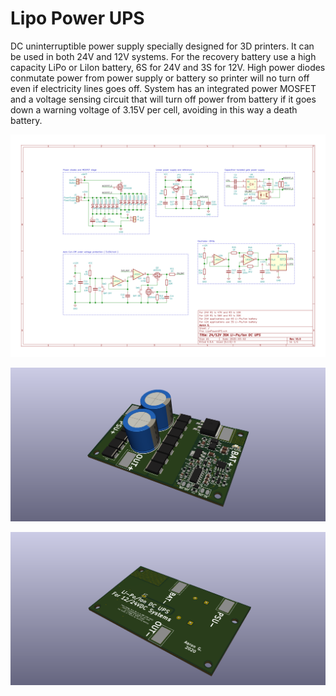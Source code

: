 # Lipo Power UPS

DC uninterruptible power supply specially designed for 3D printers. It can be used in both 24V and 12V systems. 
For the recovery battery use a high capacity LiPo or LiIon battery, 6S for 24V and 3S for 12V. High power 
diodes conmutate power from power supply or battery so printer will no turn off even if electricity lines 
goes off. System has an integrated power MOSFET and a voltage sensing circuit that will turn off power from 
battery if it goes down a warning voltage of 3.15V per cell, avoiding in this way a death battery.

![Schematic](/img/LipoPowerUPS.svg)

![3D Render TOP](/img/render01.png)

![3D Render BOT](/img/render02.png)
